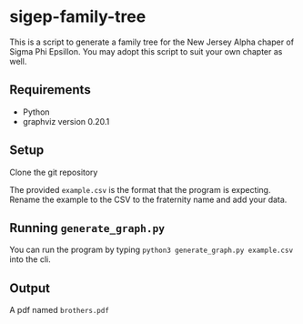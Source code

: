 # sigep-family-tree
This is a script to generate a family tree for the New Jersey Alpha chaper of Sigma Phi Epsillon. You may adopt this script to suit your own chapter as well.

## Requirements
* Python
* graphviz version 0.20.1

## Setup
Clone the git repository

The provided `example.csv` is the format that the program is expecting. Rename the example to the CSV to the fraternity name and add your data.

## Running `generate_graph.py`
You can run the program by typing `python3 generate_graph.py example.csv` into the cli.

## Output
A pdf named `brothers.pdf`
